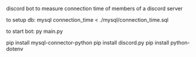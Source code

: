 discord bot to measure connection time of members of a discord server

to setup db:
mysql connection_time < ./mysql/connection_time.sql

to start bot:
py main.py

pip install mysql-connector-python
pip install discord.py
pip install python-dotenv
